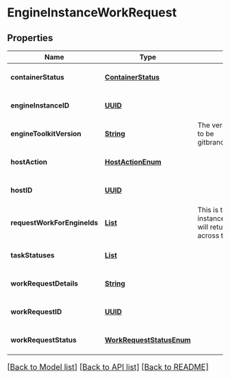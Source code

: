 # EngineInstanceWorkRequest
## Properties

Name | Type | Description | Notes
------------ | ------------- | ------------- | -------------
**containerStatus** | [**ContainerStatus**](ContainerStatus.md) |  | [optional] [default to null]
**engineInstanceID** | [**UUID**](UUID.md) |  | [optional] [default to null]
**engineToolkitVersion** | [**String**](string.md) | The version of engine toolkit format to be gitbranch:gitcommit:epochBuildDate | [optional] [default to null]
**hostAction** | [**HostActionEnum**](HostActionEnum.md) |  | [optional] [default to null]
**hostID** | [**UUID**](UUID.md) |  | [optional] [default to null]
**requestWorkForEngineIds** | [**List**](string.md) | This is the set of engine ids that this instance will get work for.  Controller will return the highest priority task across the set of engine ids | [optional] [default to null]
**taskStatuses** | [**List**](TaskStatusDetail.md) |  | [optional] [default to null]
**workRequestDetails** | [**String**](string.md) |  | [optional] [default to null]
**workRequestID** | [**UUID**](UUID.md) |  | [optional] [default to null]
**workRequestStatus** | [**WorkRequestStatusEnum**](WorkRequestStatusEnum.md) |  | [optional] [default to null]

[[Back to Model list]](../README.md#documentation-for-models) [[Back to API list]](../README.md#documentation-for-api-endpoints) [[Back to README]](../README.md)

<style>
     p, ul, ol, li { font-size: 18px !important;}
</style>

